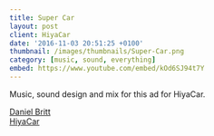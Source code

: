 ```yaml
---
title: Super Car
layout: post
client: HiyaCar
date: '2016-11-03 20:51:25 +0100'
thumbnail: /images/thumbnails/Super-Car.png
category: [music, sound, everything]
embed: https://www.youtube.com/embed/kOd6SJ94t7Y
---
```


Music, sound design and mix for this ad for HiyaCar.

[Daniel Britt](http://www.danielbritt.co.uk/)  
[HiyaCar](http://www.hiyacar.co.uk/)
